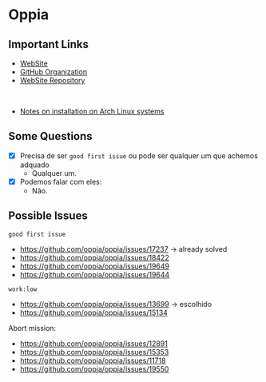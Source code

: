 # Oppia

## Important Links

- [WebSite](https://www.oppia.org/)
- [GitHub Organization](https://github.com/oppia/)
- [WebSite Repository](https://github.com/oppia/oppia)

<br/>

- [Notes on installation on Arch Linux systems](https://github.com/oppia/oppia/wiki/Installing-Oppia-%28Linux%3B-Python-3%29#notes-on-installation-on-arch-linux-systems)

## Some Questions

- [X] Precisa de ser `good first issue` ou pode ser qualquer um que achemos adquado
  - Qualquer um.
- [X] Podemos falar com eles:
  - Não.


## Possible Issues

`good first issue`
- https://github.com/oppia/oppia/issues/17237 -> already solved
- https://github.com/oppia/oppia/issues/18422
- https://github.com/oppia/oppia/issues/19649
- https://github.com/oppia/oppia/issues/19644


`work:low`
- https://github.com/oppia/oppia/issues/13699 -> escolhido
- https://github.com/oppia/oppia/issues/15134

Abort mission:
  - https://github.com/oppia/oppia/issues/12891
  - https://github.com/oppia/oppia/issues/15353
  - https://github.com/oppia/oppia/issues/11718
  - https://github.com/oppia/oppia/issues/19550
